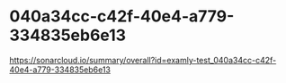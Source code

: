 # 040a34cc-c42f-40e4-a779-334835eb6e13
https://sonarcloud.io/summary/overall?id=examly-test_040a34cc-c42f-40e4-a779-334835eb6e13
